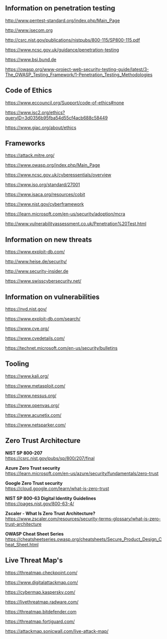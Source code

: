 ## Information on penetration testing

http://www.pentest-standard.org/index.php/Main_Page

http://www.isecom.org

http://csrc.nist.gov/publications/nistpubs/800-115/SP800-115.pdf

https://www.ncsc.gov.uk/guidance/penetration-testing

https://www.bsi.bund.de

https://owasp.org/www-project-web-security-testing-guide/latest/3-The_OWASP_Testing_Framework/1-Penetration_Testing_Methodologies

##  Code of Ethics

https://www.eccouncil.org/Support/code-of-ethics#none

https://www.isc2.org/ethics?queryID=3d0356b95fba54d55cf4acb688c58449

https://www.giac.org/about/ethics

## Frameworks

https://attack.mitre.org/

https://www.owasp.org/index.php/Main_Page

https://www.ncsc.gov.uk/cyberessentials/overview

https://www.iso.org/standard/27001

https://www.isaca.org/resources/cobit

https://www.nist.gov/cyberframework

https://learn.microsoft.com/en-us/security/adoption/mcra

http://www.vulnerabilityassessment.co.uk/Penetration%20Test.html

##  Information on new threats

https://www.exploit-db.com/

http://www.heise.de/security/

http://www.security-insider.de

https://www.swisscybersecurity.net/


##  Information on vulnerabilities

https://nvd.nist.gov/

https://www.exploit-db.com/search/

https://www.cve.org/

https://www.cvedetails.com/

https://technet.microsoft.com/en-us/security/bulletins

## Tooling

https://www.kali.org/

https://www.metasploit.com/

https://www.nessus.org/

https://www.openvas.org/

https://www.acunetix.com/

https://www.netsparker.com/

## Zero Trust Architecture

**NIST SP 800-207**  
https://csrc.nist.gov/pubs/sp/800/207/final

**Azure Zero Trust security**  
https://learn.microsoft.com/en-us/azure/security/fundamentals/zero-trust

**Google Zero Trust security**  
https://cloud.google.com/learn/what-is-zero-trust

**NIST SP 800-63 Digital Identity Guidelines**  
https://pages.nist.gov/800-63-4/

**Zscaler - What Is Zero Trust Architecture?**  
https://www.zscaler.com/resources/security-terms-glossary/what-is-zero-trust-architecture

**OWASP Cheat Sheet Series**  
https://cheatsheetseries.owasp.org/cheatsheets/Secure_Product_Design_Cheat_Sheet.html


## Live Threat Map's

https://threatmap.checkpoint.com/

https://www.digitalattackmap.com/

https://cybermap.kaspersky.com/

https://livethreatmap.radware.com/

https://threatmap.bitdefender.com

https://threatmap.fortiguard.com/

https://attackmap.sonicwall.com/live-attack-map/